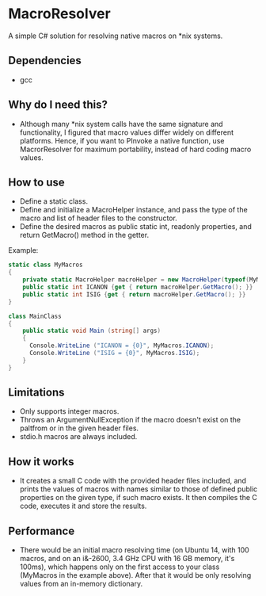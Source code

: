# MacroResolver

A simple C# solution for resolving native macros on *nix systems.

## Dependencies
* gcc

## Why do I need this?
* Although many *nix system calls have the same signature and functionality, I figured that macro values differ widely on different platforms. Hence, if you want to PInvoke a native function, use MacrorResolver for maximum portability, instead of hard coding macro values.

## How to use

* Define a static class.
* Define and initialize a MacroHelper instance, and pass the type of the macro and list of header files to the constructor.
* Define the desired macros as public static int, readonly properties, and return GetMacro() method in the getter.

Example:

```csharp
static class MyMacros
{
	private static MacroHelper macroHelper = new MacroHelper(typeof(MyMacros), new String[]{"termios.h", "unistd.h", "sys/ioctl.h", "fcntl.h"});
	public static int ICANON {get { return macroHelper.GetMacro(); }}
	public static int ISIG {get { return macroHelper.GetMacro(); }}		
}

class MainClass
{
	public static void Main (string[] args)
	{
	  Console.WriteLine ("ICANON = {0}", MyMacros.ICANON);
	  Console.WriteLine ("ISIG = {0}", MyMacros.ISIG);
	}
}
```

## Limitations
* Only supports integer macros.
* Throws an ArgumentNullException if the macro doesn't exist on the paltfrom or in the given header files.
* stdio.h macros are always included.

## How it works
* It creates a small C code with the provided header files included, and prints the values of macros with names similar to those of defined public properties on the given type, if such macro exists. It then compiles the C code, executes it and store the results.

## Performance
* There would be an initial macro resolving time (on Ubuntu 14, with 100 macros, and on an i&-2600, 3.4 GHz CPU with 16 GB memory, it's 100ms), which happens only on the first access to your class (MyMacros in the example above). After that it would be only resolving values from an in-memory dictionary.



